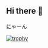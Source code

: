 ## Hi there 👋

にゃーん

[![trophy](https://github-profile-trophy.vercel.app/?username=oumugai)](https://github.com/ryo-ma/github-profile-trophy)

<!--
**oumugai/oumugai** is a ✨ _special_ ✨ repository because its `README.md` (this file) appears on your GitHub profile.

Here are some ideas to get you started:

- 🔭 I’m currently working on ...
- 🌱 I’m currently learning ...
- 👯 I’m looking to collaborate on ...
- 🤔 I’m looking for help with ...
- 💬 Ask me about ...
- 📫 How to reach me: ...
- 😄 Pronouns: ...
- ⚡ Fun fact: ...
-->
